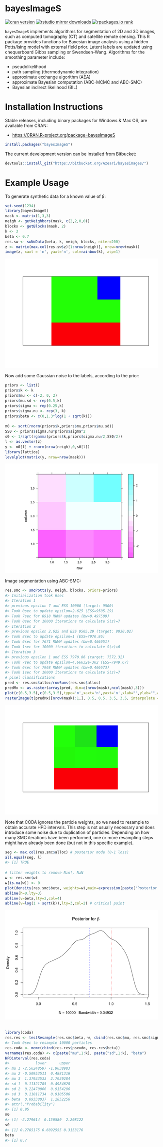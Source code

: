 
bayesImageS
===========

<!--- README.md is generated from README.Rmd. Please edit that file -->
[![cran version](http://www.r-pkg.org/badges/version/bayesImageS)](https://cran.r-project.org/package=bayesImageS) [![rstudio mirror downloads](http://cranlogs.r-pkg.org/badges/grand-total/bayesImageS)](https://github.com/metacran/cranlogs.app) [![rpackages.io rank](http://www.rpackages.io/badge/bayesImageS.svg)](http://www.rpackages.io/package/bayesImageS)

`bayesImageS` implements algorithms for segmentation of 2D and 3D images, such as computed tomography (CT) and satellite remote sensing. This R package provides functions for Bayesian image analysis using a hidden Potts/Ising model with external field prior. Latent labels are updated using chequerboard Gibbs sampling or Swendsen-Wang. Algorithms for the smoothing parameter include:

-   pseudolikelihood
-   path sampling (thermodynamic integration)
-   approximate exchange algorithm (AEA)
-   approximate Bayesian computation (ABC-MCMC and ABC-SMC)
-   Bayesian indirect likelihood (BIL)

Installation Instructions
=========================

Stable releases, including binary packages for Windows & Mac OS, are available from CRAN:

-   <https://CRAN.R-project.org/package=bayesImageS>

``` r
install.packages("bayesImageS")
```

The current development version can be installed from Bitbucket:

``` r
devtools::install_git("https://bitbucket.org/Azeari/bayesimages/")
```

Example Usage
=============

To generate synthetic data for a known value of *β*:

``` r
set.seed(1234)
library(bayesImageS)
mask <- matrix(1,3,3)
neigh <- getNeighbors(mask, c(2,2,0,0))
blocks <- getBlocks(mask, 2)
k <- 3
beta <- 0.7
res.sw <- swNoData(beta, k, neigh, blocks, niter=200)
z <- matrix(max.col(res.sw$z)[1:nrow(neigh)], nrow=nrow(mask))
image(z, xaxt = 'n', yaxt='n', col=rainbow(k), asp=1)
```

![](inst/image/README-unnamed-chunk-4-1.png)

Now add some Gaussian noise to the labels, according to the prior:

``` r
priors <- list()
priors$k <- k
priors$mu <- c(-2, 0, 2)
priors$mu.sd <- rep(0.5,k)
priors$sigma <- rep(0.25,k)
priors$sigma.nu <- rep(3, k)
priors$beta <- c(0,1.3*log(1 + sqrt(k)))

m0 <- sort(rnorm(priors$k,priors$mu,priors$mu.sd))
SS0 <- priors$sigma.nu*priors$sigma^2
s0 <- 1/sqrt(rgamma(priors$k,priors$sigma.nu/2,SS0/2))
l <- as.vector(z)
y <- m0[l] + rnorm(nrow(neigh),0,s0[l])
library(lattice)
levelplot(matrix(y, nrow=nrow(mask)))
```

![](inst/image/README-unnamed-chunk-5-1.png)

Image segmentation using ABC-SMC:

``` r
res.smc <- smcPotts(y, neigh, blocks, priors=priors)
#> Initialization took 6sec
#> Iteration 1
#> previous epsilon 7 and ESS 10000 (target: 9500)
#> Took 0sec to update epsilon=2.625 (ESS=9505.29)
#> Took 7sec for 8918 RWMH updates (bw=0.497509)
#> Took 0sec for 10000 iterations to calculate S(z)=7
#> Iteration 2
#> previous epsilon 2.625 and ESS 9505.29 (target: 9030.02)
#> Took 8sec to update epsilon=1 (ESS=7970.86)
#> Took 6sec for 7671 RWMH updates (bw=0.466951)
#> Took 1sec for 10000 iterations to calculate S(z)=6
#> Iteration 3
#> previous epsilon 1 and ESS 7970.86 (target: 7572.32)
#> Took 7sec to update epsilon=4.66632e-302 (ESS=7949.67)
#> Took 6sec for 7968 RWMH updates (bw=0.466673)
#> Took 1sec for 10000 iterations to calculate S(z)=7
# pixel classifications
pred <- res.smc$alloc/rowSums(res.smc$alloc)
predMx <- as.raster(array(pred, dim=c(nrow(mask),ncol(mask),3)))
plot(c(0.5,3.5),c(0.5,3.5),type='n',xaxt='n',yaxt='n',xlab="",ylab="",asp=1)
rasterImage(t(predMx)[nrow(mask):1,], 0.5, 0.5, 3.5, 3.5, interpolate = FALSE)
```

![](inst/image/README-unnamed-chunk-6-1.png)

Note that CODA ignores the particle weights, so we need to resample to obtain accurate HPD intervals. This step is not usually necessary and does introduce some noise due to duplication of particles. Depending on how many SMC iterations have been performed, one or more resampling steps might have already been done (but not in this specific example).

``` r
seg <- max.col(res.smc$alloc) # posterior mode (0-1 loss)
all.equal(seg, l)
#> [1] TRUE

# filter weights to remove Ninf, NaN
w <- res.smc$wt
w[is.na(w)] <- 0
plot(density(res.smc$beta, weights=w),main=expression(paste("Posterior for ",beta)))
abline(h=0,lty=3)
abline(v=beta,lty=2,col=4)
abline(v=log(1 + sqrt(k)),lty=3,col=2) # critical point
```

![](inst/image/README-unnamed-chunk-7-1.png)

``` r

library(coda)
res.res <- testResample(res.smc$beta, w, cbind(res.smc$mu, res.smc$sigma))
#> Took 0sec to resample 10000 particles
res.coda <- mcmc(cbind(res.res$pseudo, res.res$beta))
varnames(res.coda) <- c(paste("mu",1:k), paste("sd",1:k), "beta")
HPDinterval(res.coda)
#>            lower      upper
#> mu 1 -2.56248597 -1.9038983
#> mu 2 -0.50953511  0.4881316
#> mu 3  1.37933533  2.7939284
#> sd 1  0.11321785  0.4984628
#> sd 2  0.22470066  0.9154286
#> sd 3  0.11011734  0.9105506
#> beta  0.09338037  1.2852256
#> attr(,"Probability")
#> [1] 0.95
m0
#> [1] -2.279614  0.156580  2.208122
s0
#> [1] 0.2785175 0.6092555 0.3153176
beta
#> [1] 0.7
```
